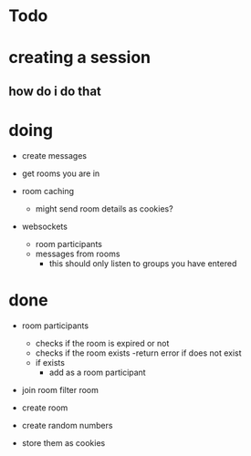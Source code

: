 # Todo

# creating a session

## how do i do that

# doing

- create messages
- get rooms you are in
- room caching

  - might send room details as cookies?

- websockets
  - room participants
  - messages from rooms
    - this should only listen to groups you have entered

# done

- room participants

  - checks if the room is expired or not
  - checks if the room exists
    -return error if does not exist
  - if exists
    - add as a room participant

- join room filter room
- create room
- create random numbers
- store them as cookies
